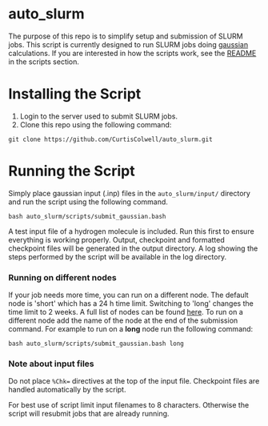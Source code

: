 # auto_slurm

The purpose of this repo is to simplify setup and submission of SLURM jobs. This 
script is currently designed to run SLURM jobs doing [gaussian](http://gaussian.com/running/) 
calculations. If you are interested in how the scripts work, see the [README](scripts/README.md) 
in the scripts section.

# Installing the Script

1. Login to the server used to submit SLURM jobs.
2. Clone this repo using the following command:
```
git clone https://github.com/CurtisColwell/auto_slurm.git
```

# Running the Script

Simply place gaussian input (.inp) files in the `auto_slurm/input/` directory and
run the script using the following command.
```
bash auto_slurm/scripts/submit_gaussian.bash
```
A test input file of a hydrogen molecule is included. Run this first to ensure
everything is working properly. Output, checkpoint and formatted checkpoint
files will be generated in the output directory. A log showing the steps
performed by the script will be available in the log directory.

### Running on different nodes

If your job needs more time, you can run on a different node. The default node is 'short' 
which has a 24 h time limit. Switching to 'long' changes the time limit to 2 weeks. A full 
list of nodes can be found [here](https://hpcrcf.atlassian.net/wiki/spaces/TCP/pages/7285967/Partition+List).
To run on a different node add the name of the node at the end of the submission command. For 
example to run on a **long** node run the following command:
```
bash auto_slurm/scripts/submit_gaussian.bash long
```

### Note about input files

Do not place `%Chk=` directives at the top of the input file. Checkpoint files
are handled automatically by the script.

For best use of script limit input filenames to 8 characters. Otherwise the script 
will resubmit jobs that are already running.
